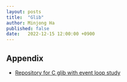 ```yaml
---
layout: posts
title:  "Glib"
author: Minjong Ha
published: false
date:   2022-12-15 12:00:00 +0900
---
```


<!--- Lets study about g_event_loop() --->


## Appendix
- [Repository for C glib with event loop study](https://github.com/minjong-ha/c-glib-study)

